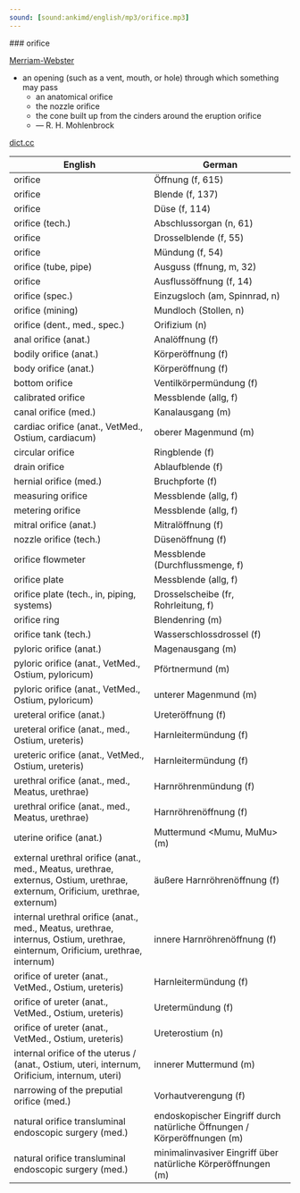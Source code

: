 ```yaml
---
sound: [sound:ankimd/english/mp3/orifice.mp3]
---
```


\### orifice

[Merriam-Webster](https://www.merriam-webster.com/dictionary/orifice)

- an opening (such as a vent, mouth, or hole) through which something may pass
    - an anatomical orifice
    - the nozzle orifice
    - the cone built up from the cinders around the eruption orifice
    - — R. H. Mohlenbrock

[dict.cc](https://www.dict.cc/orifice)

| English        | German       |
| -------------- | ------------ |
| orifice | Öffnung (f, 615) |
| orifice | Blende (f, 137) |
| orifice | Düse (f, 114) |
| orifice (tech.) | Abschlussorgan (n, 61) |
| orifice | Drosselblende (f, 55) |
| orifice | Mündung (f, 54) |
| orifice (tube, pipe) | Ausguss (ffnung, m, 32) |
| orifice | Ausflussöffnung (f, 14) |
| orifice (spec.) | Einzugsloch (am, Spinnrad, n) |
| orifice (mining) | Mundloch (Stollen, n) |
| orifice (dent., med., spec.) | Orifizium (n) |
| anal orifice (anat.) | Analöffnung (f) |
| bodily orifice (anat.) | Körperöffnung (f) |
| body orifice (anat.) | Körperöffnung (f) |
| bottom orifice | Ventilkörpermündung (f) |
| calibrated orifice | Messblende (allg, f) |
| canal orifice (med.) | Kanalausgang (m) |
| cardiac orifice (anat., VetMed., Ostium, cardiacum) | oberer Magenmund (m) |
| circular orifice | Ringblende (f) |
| drain orifice | Ablaufblende (f) |
| hernial orifice (med.) | Bruchpforte (f) |
| measuring orifice | Messblende (allg, f) |
| metering orifice | Messblende (allg, f) |
| mitral orifice (anat.) | Mitralöffnung (f) |
| nozzle orifice (tech.) | Düsenöffnung (f) |
| orifice flowmeter | Messblende (Durchflussmenge, f) |
| orifice plate | Messblende (allg, f) |
| orifice plate (tech., in, piping, systems) | Drosselscheibe (fr, Rohrleitung, f) |
| orifice ring | Blendenring (m) |
| orifice tank (tech.) | Wasserschlossdrossel (f) |
| pyloric orifice (anat.) | Magenausgang (m) |
| pyloric orifice (anat., VetMed., Ostium, pyloricum) | Pförtnermund (m) |
| pyloric orifice (anat., VetMed., Ostium, pyloricum) | unterer Magenmund (m) |
| ureteral orifice (anat.) | Ureteröffnung (f) |
| ureteral orifice (anat., med., Ostium, ureteris) | Harnleitermündung (f) |
| ureteric orifice (anat., VetMed., Ostium, ureteris) | Harnleitermündung (f) |
| urethral orifice (anat., med., Meatus, urethrae) | Harnröhrenmündung (f) |
| urethral orifice (anat., med., Meatus, urethrae) | Harnröhrenöffnung (f) |
| uterine orifice (anat.) | Muttermund <Mumu, MuMu> (m) |
| external urethral orifice (anat., med., Meatus, urethrae, externus, Ostium, urethrae, externum, Orificium, urethrae, externum) | äußere Harnröhrenöffnung (f) |
| internal urethral orifice (anat., med., Meatus, urethrae, internus, Ostium, urethrae, einternum, Orificium, urethrae, internum) | innere Harnröhrenöffnung (f) |
| orifice of ureter (anat., VetMed., Ostium, ureteris) | Harnleitermündung (f) |
| orifice of ureter (anat., VetMed., Ostium, ureteris) | Uretermündung (f) |
| orifice of ureter (anat., VetMed., Ostium, ureteris) | Ureterostium (n) |
| internal orifice of the uterus / (anat., Ostium, uteri, internum, Orificium, internum, uteri) | innerer Muttermund (m) |
| narrowing of the preputial orifice (med.) | Vorhautverengung (f) |
| natural orifice transluminal endoscopic surgery <NOTES> (med.) | endoskopischer Eingriff durch natürliche Öffnungen / Körperöffnungen (m) |
| natural orifice transluminal endoscopic surgery <NOTES> (med.) | minimalinvasiver Eingriff über natürliche Körperöffnungen (m) |
